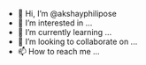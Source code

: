 - 👋 Hi, I’m @akshayphilipose
- 👀 I’m interested in ...
- 🌱 I’m currently learning ...
- 💞️ I’m looking to collaborate on ...
- 📫 How to reach me ...

<!---
akshayphilipose/akshayphilipose is a ✨ special ✨ repository because its `README.md` (this file) appears on your GitHub profile.
You can click the Preview link to take a look at your changes.
--->
